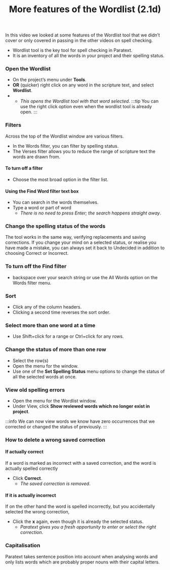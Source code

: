 ﻿---
title: More features of the Wordlist (2.1d) 
---
In this video we looked at some features of the Wordlist tool that we didn’t cover or only covered in passing in the other videos on spell checking.

-   Wordlist tool is the key tool for spell checking in Paratext.
-   It is an inventory of all the words in your project and their spelling status.

### Open the Wordlist

-   On the project’s menu under **Tools**.
-   **OR** (quicker) right click on any word in the scripture text, and select **Wordlist**.  
-   - *This opens the Wordlist tool with that word selected*.
:::tip
You can use the right click option even when the wordlist tool is already open.
:::
### Filters

Across the top of the Wordlist window are various filters.

-   In the Words filter, you can filter by spelling status.
-   The Verses filter allows you to reduce the range of scripture text the words are drawn from.

#### To turn off a filter

-   Choose the most broad option in the filter list.

#### Using the Find Word filter text box

-   You can search in the words themselves.
-   Type a word or part of word
    -  *There is no need to press Enter; the search happens straight away*.

### Change the spelling status of the words

The tool works in the same way, verifying replacements and saving corrections. If you change your mind on a selected status, or realise you have made a mistake, you can always set it back to Undecided in addition to choosing Correct or Incorrect.

### To turn off the Find filter

-   backspace over your search string or use the All Words option on the Words filter menu.

### Sort

-   Click any of the column headers.
-   Clicking a second time reverses the sort order.

### Select more than one word at a time

-   Use Shift+click for a range or Ctrl+click for any rows.

### Change the status of more than one row

-   Select the row(s)
-   Open the menu for the window.
-   Use one of the **Set Spelling Status** menu options to change the status of all the selected words at once.

### View old spelling errors

-   Open the menu for the Wordlist window.
-   Under View, click **Show reviewed words which no longer exist in project**.

:::info
We can now view words we know have zero occurrences that we corrected or changed the status of previously.
:::

### How to delete a wrong saved correction

#### If actually correct

If a word is marked as incorrect with a saved correction, and the word is actually spelled correctly

-   Click **Correct**.  
    -  *The saved correction is removed*.

#### If it is actually incorrect

If on the other hand the word is spelled incorrectly, but you accidentally selected the wrong correction,

-   Click the **x** again, even though it is already the selected status.  
    -  *Paratext gives you a fresh opportunity to enter or select the right correction*.

### Capitalisation

Paratext takes sentence position into account when analysing words and only lists words which are probably proper nouns with their capital letters.

